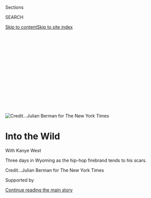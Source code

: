 <div id="app">

<div>

<div>

<div>

<div class="NYTAppHideMasthead css-ikk3s8 e1suatyy0">

<div class="section css-133zg39 e1suatyy2">

<div class="css-eph4ug er09x8g0">

<div class="css-6n7j50">

</div>

<span class="css-1dv1kvn">Sections</span>

<div class="css-10488qs">

<span class="css-1dv1kvn">SEARCH</span>

</div>

[Skip to content](#site-content)[Skip to site
index](#site-index)

</div>

<div class="css-10698na e1huz5gh0">

</div>

</div>

</div>

</div>

<div data-aria-hidden="false">

<div id="site-content" data-role="main">

<div>

<div class="css-1aor85t" style="opacity:0.000000001;z-index:-1;visibility:hidden">

<div class="css-1hqnpie">

<div class="css-epjblv">

<span class="css-17xtcya">[Music](/section/arts/music)</span><span class="css-x15j1o">|</span><span class="css-fwqvlz">Into
the Wild With Kanye
West</span>

</div>

<div class="css-k008qs">

<div class="css-1iwv8en">

<span class="css-18z7m18"></span>

<div>

</div>

</div>

<span class="css-1n6z4y">https://nyti.ms/2IqeyTN</span>

<div class="css-1705lsu">

<div class="css-4xjgmj">

<div class="css-4skfbu" data-role="toolbar" data-aria-label="Social Media Share buttons, Save button, and Comments Panel with current comment count" data-testid="share-tools">

  - 
  - 
  - 
  - 
    
    <div class="css-6n7j50">
    
    </div>

  - 
  - 

</div>

</div>

</div>

</div>

</div>

</div>

<div class="css-11qgg8s">

</div>

<div id="fullBleedHeaderContent">

<div class="css-9fsmc8">

![<span class="css-cnj6d5 e1z0qqy90" itemprop="copyrightHolder"><span class="css-1ly73wi e1tej78p0">Credit...</span><span><span>Julian
Berman for The New York
Times</span></span></span>](https://static01.graylady3jvrrxbe.onion/images/2018/07/01/arts/01interview/merlin_139917588_dc988cca-e04f-4594-a2f6-e14ea0c47244-articleLarge.jpg?quality=75&auto=webp&disable=upscale)

</div>

<div class="css-1aqq9tq">

<div class="css-1vkm6nb ehdk2mb0">

# Into the Wild  
With Kanye West

</div>

Three days in Wyoming as the hip-hop firebrand tends to his
scars.

</div>

<div class="css-nwzfg5 e1gnum310">

<span class="css-1f9pvn2 music"></span><span class="css-cnj6d5 e1z0qqy90" itemprop="copyrightHolder"><span class="css-1ly73wi e1tej78p0">Credit...</span><span><span>Julian
Berman for The New York Times</span></span></span>

</div>

<div id="sponsor-wrapper" class="css-1hyfx7x">

<div id="sponsor-slug" class="css-19vbshk">

Supported by

</div>

[Continue reading the main
story](#after-sponsor)

<div id="sponsor" class="ad sponsor-wrapper" style="text-align:center;height:100%;display:block">

</div>

<div id="after-sponsor">

</div>

</div>

<div class="css-1wx1auc e1gnum311">

<div class="css-18e8msd">

<div class="css-vp77d3 epjyd6m0">

<div class="css-1baulvz">

By [<span class="css-1baulvz last-byline" itemprop="name">Jon
Caramanica</span>](https://www.nytimes3xbfgragh.onion/by/jon-caramanica)

</div>

</div>

  - June 25,
    2018

  - 
    
    <div class="css-4xjgmj">
    
    <div class="css-d8bdto" data-role="toolbar" data-aria-label="Social Media Share buttons, Save button, and Comments Panel with current comment count" data-testid="share-tools">
    
      - 
      - 
      - 
      - 
        
        <div class="css-6n7j50">
        
        </div>
    
      - 
      - 
    
    </div>
    
    </div>

</div>

</div>

</div>

<div class="section meteredContent css-1r7ky0e" name="articleBody" itemprop="articleBody">

<div class="css-1fanzo5 StoryBodyCompanionColumn">

<div class="css-53u6y8">

JACKSON, Wyo. — One afternoon early last year, [Kanye
West](https://www.nytimes3xbfgragh.onion/2019/11/25/arts/music/kanye-west-nebuchadnezzar-opera.html)
walked into the living room of his California home and found [Tony
Robbins](https://www.nytimes3xbfgragh.onion/video/business/100000003456202/tony-robbins-reveals-his-secret.html)
— the Hulk-sized, concrete-grinned motivational speaker — waiting for
him.

It had been just a few months since the rapper, producer, fashion
designer and cultural fire starter had gone through one of the most
taxing periods of his public life: [His wife was robbed at
gunpoint](https://www.nytimes3xbfgragh.onion/2016/10/04/world/europe/kim-kardashian-robbed.html),
and a [series of erratic concert
appearances](https://www.nytimes3xbfgragh.onion/2016/11/21/arts/music/kanye-west-beyonce-donald-trump-speech.html)
followed, culminating in a [nine-day
stint](https://www.nytimes3xbfgragh.onion/2016/11/21/arts/music/kanye-west-hospitalized-exhaustion.html)
in the U.C.L.A. Medical Center. He was in a state of shambles, and it
showed.

“He could look at me and you know, I don’t know why he mentioned
suicide, but he could tell that I was very low,”
[Kanye](https://www.nytimes3xbfgragh.onion/2019/11/25/arts/music/kanye-west-nebuchadnezzar-opera.html)
recalled in early June over breakfast at the rustic modernist home here
that he’s been renting and making music in. “Really medicated, shoulders
slumped down, and my confidence was gone, which is a lot of the root of
my superpower, because if you truly have self-confidence, no one can say
anything to you.”

Mr. Robbins, who is known for his boisterous seminars that feature
hot-coal walking, had been summoned by [Kanye’s wife, Kim Kardashian
West](https://www.nytimes3xbfgragh.onion/2019/11/25/arts/music/kanye-west-nebuchadnezzar-opera.html),
to stage something like an intervention.

</div>

</div>

<div class="css-1fanzo5 StoryBodyCompanionColumn">

<div class="css-53u6y8">

And so Mr. Robbins looked Kanye in the eyes and started issuing
instructions. Made him stand up, get into a warrior pose and scream.

“I was so self-conscious about the nanny and the housekeeper that I
didn’t want them to hear me screaming in the living room,”
[Kanye](https://www.nytimes3xbfgragh.onion/2019/11/25/arts/music/kanye-west-nebuchadnezzar-opera.html)
said. “I think that that’s such a metaphor of something for the
existence of so-called well-off people that they’re not really well-off
— they won’t even scream in their own house.”

He was reluctant. But he screamed.

The fix wasn’t instantaneous. “I still felt self-conscious,” Kanye said.
“I didn’t have my confidence back.” But it was a
start.

-----

## “We need to be able to be in situations where you can be irresponsible. That’s one of the great privileges of an artist. An artist should be irresponsible in a way — a 3-year-old.”

-----

</div>

</div>

<div class="css-1fanzo5 StoryBodyCompanionColumn">

<div class="css-53u6y8">

**Kanye’s last two** years have included wild stretches of chaos, public
trauma, divisive flirtations with partisan politics, and health
struggles that played out both in public and in private. Depending on
the moment, he has been the subject of empathy, enthusiasm or scorn. For
many, his embrace of President Trump and his
[controversial](https://www.nytimes3xbfgragh.onion/2018/05/01/arts/music/kanye-west-charlamagne-interview-tmz.html)
conversation about slavery with TMZ in May have been too toxic.

Certainly, casual dismissal of Kanye has always been a built-in feature
of his fame, but in terms of public perception, it’s possible he’s never
been more radioactive. The world is now more skeptical and less patient.
Over the past decade and a half, objection has tended to roll off him;
now it’s sticking.

But over two days of extended interviews that took place in his rented
Amangani Resort home, on long walks through Jackson, and in lengthy car
rides spanning eastern Idaho to Yellowstone National Park — edited
excerpts from which are included below — Kanye was calm, measured,
verging on beatific, and also self-aware and willing to reckon with the
challenges he’d created for himself.

</div>

</div>

<div class="css-79elbk" data-testid="photoviewer-wrapper">

<div class="css-z3e15g" data-testid="photoviewer-wrapper-hidden">

</div>

<div class="css-1a48zt4 ehw59r15" data-testid="photoviewer-children">

![<span class="css-16f3y1r e13ogyst0" data-aria-hidden="true">Kanye
debuted his eighth album, “Ye,” at a listening event in Wyoming, where
he has been going regularly since early
2017.</span><span class="css-cnj6d5 e1z0qqy90" itemprop="copyrightHolder"><span class="css-1ly73wi e1tej78p0">Credit...</span><span>Ryan
Dorgan for The New York
Times</span></span>](https://static01.graylady3jvrrxbe.onion/images/2018/07/01/arts/01interview-fire/merlin_138948663_fc56db8a-5dd5-48bb-8798-efeaf14c70bd-articleLarge.jpg?quality=75&auto=webp&disable=upscale)

</div>

</div>

<div class="css-1fanzo5 StoryBodyCompanionColumn">

<div class="css-53u6y8">

He is still given to flights of conversational fancy and grandiloquence,
but the Kanye of this moment is not the overeager attention seeker of
the “College Dropout” era, the difficult aesthete who made “My Beautiful
Dark Twisted Fantasy” and proclaimed himself the greatest, nor is he
[the stern warrior of the “Yeezus”
era](https://www.nytimes3xbfgragh.onion/2013/06/16/arts/music/kanye-west-talks-about-his-career-and-album-yeezus.html),
prone to interrupting concerts to deliver extemporaneous speeches.

He is, comparatively, pragmatic — attuned to his own limitations,
mindful of the shifting pecking orders in hip-hop and fashion,
interested in coexistence rather than conflict.

</div>

</div>

<div class="css-1fanzo5 StoryBodyCompanionColumn">

<div class="css-53u6y8">

\[[*Never miss a pop music story like this one: Sign up for our weekly
newsletter,
Louder.*](https://www.nytimes3xbfgragh.onion/newsletters/louder)\]

Over the past few weeks, he has worked on the release of five albums:
[His eighth LP,
“Ye,”](https://www.nytimes3xbfgragh.onion/2018/06/03/arts/music/kanye-west-ye-review.html)
and his collaboration with Kid Cudi, “Kids See Ghosts,” as well as
records by Pusha-T, Nas and Teyana Taylor that he produced.

Much of that music was made here. He’s been coming to this area
regularly since early 2017, a couple of months after his hospital stay.
“We came here just for healing,” he said earlier in the day. “Getting
my brain together and \[expletive\].” He was medicated then — he’d
recently received a diagnosis of bipolar
disorder<span class="css-8l6xbc evw5hdy0"> </span>— but over time, he
began “learning how to not be on meds,” adding proudly, “I took one pill
in the last seven days.”

The night before, he’d [hosted a listening party for
“Ye,”](https://www.nytimes3xbfgragh.onion/2018/06/01/arts/music/kanye-west-album-ye.html)
flying in hundreds of fellow artists, coastal cool kids, and
representatives of the press, radio and streaming services to eat
barbecue and dance around a bonfire. After everyone who had been
imported for the affair was exported back home — “We turned jumbo jets
to Uber,” he said, grinning — Kanye was taking a slow Friday. At Big
Hole BBQ, the restaurant that had catered the event, he had a half-slab
of ribs, wings, fries, slaw and beans, and washed it down with a Mary’s
Nipple, a vodka-lemonade concoction.

\[[*Kanye West debuts “Ye” on a wide-open field in
Wyoming.*](https://www.nytimes3xbfgragh.onion/2018/06/01/arts/music/kanye-west-album-ye.html?action=click&module=Intentional&pgtype=Article)*\]*

And though it was almost two miles from the restaurant to the Movieworks
Cinema 4, where he wanted to see “Solo: A Star Wars Story,” he decided
to walk.

The day was bright, crisp, a little cool, and his step was brisk. He was
wearing a black-gray-and-white flannel shirt, black Patagonia fleece
pants, unreleased Yeezy 700s and an industrial-orange ski cap. His
security was pacing him in a pair of black Suburbans, going slow in the
fast lane, or slipping in and out of adjacent parking lots.

</div>

</div>

<div class="css-1fanzo5 StoryBodyCompanionColumn">

<div class="css-53u6y8">

Kanye barely acknowledged them, though — instead he focused on the kids.
Dozens of them. They ran out of restaurants and asked for pictures, or
pulled their cars over to the side of the road, some of them blasting
“Ye.” The unplanned attention might have unnerved Kanye in the past,
but now he looked pleased to be interrupted. And he made sure to ask
what every single kid’s favorite song
was.

</div>

</div>

<div class="css-79elbk" data-testid="photoviewer-wrapper">

<div class="css-z3e15g" data-testid="photoviewer-wrapper-hidden">

</div>

<div class="css-1a48zt4 ehw59r15" data-testid="photoviewer-children">

<div class="css-1xdhyk6 erfvjey0">

<span class="css-1ly73wi e1tej78p0">Image</span>

<div class="css-zjzyr8">

<div data-testid="lazyimage-container" style="height:257.77777777777777px">

</div>

</div>

</div>

<span class="css-16f3y1r e13ogyst0" data-aria-hidden="true">President-elect
Trump with Kanye in 2016. In an April tweetstorm, the rapper said the
two share “dragon
energy.”</span><span class="css-cnj6d5 e1z0qqy90" itemprop="copyrightHolder"><span class="css-1ly73wi e1tej78p0">Credit...</span><span>Drew
Angerer/Getty Images</span></span>

</div>

</div>

<div class="css-1fanzo5 StoryBodyCompanionColumn">

<div class="css-53u6y8">

**The Wyoming listening** session was up there with the golden-era Kanye
West exploits: [an absurdist
stunt](https://www.nytimes3xbfgragh.onion/2016/02/12/arts/music/kanye-west-yeezy-season-3-life-of-pablo.html),
an immense display of ego and a genuinely new contribution to the rich
history of hip-hop excess**.**

If it was baptismal, it felt doubly so given the few weeks that preceded
it. Beginning in mid-April, [Kanye returned to
Twitter](https://www.nytimes3xbfgragh.onion/2018/04/19/arts/music/kanye-west-new-album-twitter.html)
with gale force, posting a torrent of old photos, self-help-speak,
cult-leader aphorisms, clothing-line updates and, most disruptive,
[continued amplification of conservative
voices](https://www.nytimes3xbfgragh.onion/2018/04/27/arts/music/kanye-west-trump-conservatives.html)
and doubled-down support for President Trump, citing their shared
“dragon energy.”

“There were people who said Trump would never win,” Kanye said. “I’m
talking about the it-will-never-happens of the world, people in high
school told you things would never happen.”

To his mind, he was supporting a friend and kindred spirit, and also
speaking up in a way others wouldn’t — as is his wont, generally.

“I felt that I knew people who voted for Trump that were celebrities
that were scared to say that they liked him. But they told me, and I
liked him, and I’m not scared to say what I like,” he said. “Let me come
over here and get in this fight with you.”

</div>

</div>

<div class="css-1fanzo5 StoryBodyCompanionColumn">

<div class="css-53u6y8">

[The battle for Kanye’s
soul](https://www.nytimes3xbfgragh.onion/2018/05/02/arts/music/kanye-west-truth-twitter-trump.html)
went into overdrive in the hours and days following his tweets. John
Legend and J. Cole all urged him to reconsider his position. Kim
instructed him to announce that he doesn’t agree with all of President
Trump’s policies. When his father came to visit Wyoming for a few days,
Kanye said, “He expressed that he felt that some of the policies were
hurtful and that I’m a person that does not intend to hurt people, never
hurts people with intention.” He added, “I expressed the example that I
have a cousin that’s locked up for doing something bad, and I still love
him, so I don’t base my love for a person on if they doing something
good or bad.”

**Is there anything a person could do that is so beyond the pale that
you would not support them, even if you liked them?**

I wanted to make my album cover the doctor that performed my mom’s last
surgery. I think that’s pretty big on the cancel-culture territory. I’m
starting saying, “I’m not canceling him,” ’cause the world canceled him.
I believe in the court of public opinion that that thought has to
change.

**Do you feel there is an expectation of you — because you’re a
successful black man in this country — to take on certain political or
cultural positions?**

Oh yeah, definitely. When I was in high school, most of my opinions
were, like, only me and a couple people who thought like me.

**But now you feel the pressure to speak for a whole group of people?**

Nah. It’s a rhetorical dumbass question — you could just say yes — but
do you think there are a lot of husband-and-wife situations where the
husband in the household liked Trump and voted on Trump and maybe the
wife didn’t, or vice versa?

</div>

</div>

<div class="css-1fanzo5 StoryBodyCompanionColumn">

<div class="css-53u6y8">

**Of course.**

Man, I had my \[expletive\] \[expletive\] castrated: “You have to like
Hillary. That’s got to be your choice.”

**That’s what the family was telling you?**

The family meaning the world — because you’re black, because you make
very sensitive music, because you’re a very sensitive soul, it was like
an arranged marriage or something. And I’m like, that’s not who I want
to marry. I don’t feel that. I believe that I’m actually a better father
because I got my \[expletive\] voice back, I’m a better artist because I
got my voice back. I was living inside of some universe that was created
by the mob-thought, and I had lost who I was, so that’s when I was in
the sunken place. You look in my eyes right now — you see no sunken
place.

**When did that change happen?**

Getting out, learning how to not be highly medicated and, you know, just
standing up saying I know I could lose a lot of things, but just
standing up and saying what you feel, and not even doing a lot of
research on it. Having a political opinion that’s overly informed, it’s
like knowing how to dress, as opposed to being a child — “I like this.”
I hear Trump talk and I’m like, I like the way it sounds, knowing that
there’s people who like me that don’t like the way it sounds.

**But if he says something like he doesn’t want to let Muslims into the
country, do you like the way that sounds?**

No, I don’t agree with all of his
policies.

</div>

</div>

<div class="css-79elbk" data-testid="photoviewer-wrapper">

<div class="css-z3e15g" data-testid="photoviewer-wrapper-hidden">

</div>

<div class="css-1a48zt4 ehw59r15" data-testid="photoviewer-children">

<div class="css-1xdhyk6 erfvjey0">

<span class="css-1ly73wi e1tej78p0">Image</span>

<div class="css-zjzyr8">

<div data-testid="lazyimage-container" style="height:257.77777777777777px">

</div>

</div>

</div>

<span class="css-cnj6d5 e1z0qqy90" itemprop="copyrightHolder"><span class="css-1ly73wi e1tej78p0">Credit...</span><span>Ryan
Dorgan for The New York Times</span></span>

</div>

</div>

<div class="css-1fanzo5 StoryBodyCompanionColumn">

<div class="css-53u6y8">

**Ordinarily, public figures** see microphones as natural enemies,
designed to undo them.

But this is not how Kanye treats them. He speaks in long, jagged
discursions, moving fluidly between subjects **** — saying he wished
Bernie Sanders could have been Trump’s vice president one moment,
lamenting the awkwardness of a lyric about Tristan Thompson (the father
of Khloé Kardashian’s daughter) the next. **** He is in a constant state
of self-revision. More than any other famous person of his stature, he
shares his rough drafts.

</div>

</div>

<div class="css-1fanzo5 StoryBodyCompanionColumn">

<div class="css-53u6y8">

If he’d come into the public eye via technology, not music — if he were
white, not black — Kanye might be viewed as a lovable, idiosyncratic
futurist, not a perennial agitator.

“We need to be able to be in situations where you can be irresponsible,”
he said. “That’s one of the great privileges of an artist. An artist
should be irresponsible in a way — a 3-year-old.”

Even though this is the sort of behavior that gets Kanye labeled
inconsistent, it is perhaps his most enduringly consistent feature. He
is congenitally honest, almost shockingly [unguarded in his
speech](https://www.youtube.com/watch?v=zIUzLpO1kxI). **** You can
almost watch him as he lobs a new thought into the public consciousness,
then stands back and watches as it’s either embraced or swatted down.

Fully rendering his speech would require something akin to musical
notation — markings to denote speed, spacing, emphasis, even the words’
seriousness or lack thereof, or the percent to which he was certain of
what he was saying as opposed to just trying a thought out. (Twitter is
in some ways the medium least well suited to his thought process. He
isn’t gnomic, or pithy; he’s roundabout, elaborative.)

This is, generally speaking, an approach incompatible with a media
environment that ruthlessly records, dissects and parses each moment,
examining it hard for flaws.

That hasn’t changed Kanye’s methodology, though. Not long after his
[April Trump
tweetstorm](https://www.nytimes3xbfgragh.onion/2018/04/25/us/politics/kanye-west-trump-twitter-maga.html),
Kanye posted a [longform video interview on his
website](https://www.nytimes3xbfgragh.onion/2018/05/01/arts/music/kanye-west-charlamagne-interview-tmz.html)
with the acidic New York radio host Charlamagne Tha God. The setup was
tasteful, all neutral tones. It showed Kanye at his most lucid and
sharp, and suggested that perhaps smoother waters were ahead.

</div>

</div>

<div class="css-1fanzo5 StoryBodyCompanionColumn">

<div class="css-53u6y8">

Or not. “I felt like it was something missing,” Kanye said. “I just had
a gut innate feeling to go to
TMZ.”

-----

## “Half the people that are listening to the album are supposed to not listen to the album right now. I’m canceled.”

-----

The Kanye who appeared on TMZ’s daily TV show is much more familiar:
loose-tongued, provocative, searching. There was also a vulnerability
that was easy to overlook, as when he admitted to having had
liposuction. (By way of elaboration about the procedure, he said, “As
holy as I am and all that \[expletive\], I still do some rich
\[expletive phrase\] sometimes.”)

But most crucially, and most alarmingly, he said that 400 years of
slavery “sound like a choice.”

To Kanye’s mind, what happened on TMZ was a failure of language, not
ideas. “I said the idea of sitting in something for 400 years sounds —
*sounds* — like a choice to me, I never said it’s a choice. I never said
slavery itself — like being shackled in chains — was a choice,” he said.
“That’s why I went from slave to 400 years to mental prison to this and
that. If you look at the clip you see the way my mind works.”

He continued, delineating the path of many a Kanye West public
conflagration. “I think an extreme thing; I adjust it, I adjust it, I
adjust it,” he explained. “That’s the way I get to it, but I have to
push to, you know, the furthest concept
possible.”

</div>

</div>

<div class="css-1h0maa8 e73j0it0">

<div class="css-1xdhyk6 erfvjey0">

<span class="css-1ly73wi e1tej78p0">Image</span>

<div class="css-zjzyr8">

<div data-testid="lazyimage-container" style="height:207.51111111111112px">

</div>

</div>

</div>

<span class="css-cnj6d5 e1z0qqy90" itemprop="copyrightHolder"><span class="css-1ly73wi e1tej78p0">Credit...</span><span>
</span></span>

<div class="css-1xdhyk6 erfvjey0">

<span class="css-1ly73wi e1tej78p0">Image</span>

<div class="css-zjzyr8">

<div data-testid="lazyimage-container" style="height:211.37777777777777px">

</div>

</div>

</div>

<span class="css-cnj6d5 e1z0qqy90" itemprop="copyrightHolder"><span class="css-1ly73wi e1tej78p0">Credit...</span><span>
TMZ</span></span>

</div>

<div class="css-1fanzo5 StoryBodyCompanionColumn">

<div class="css-53u6y8">

The TMZ appearance essentially squandered all of the public good will
Kanye had accumulated earlier in the day — except in the view of Kanye,
who naturally saw the two media appearances as part of the same
continuum.

“I think it was totally beautiful, both of them,” he said. “The
Charlamagne one was like the most beautiful funeral you’ve ever been to,
and you close the casket, and say this is done.”

**And the TMZ one?**

And the TMZ one was the \[expletive\], the casket like \[makes opening
motion and screams\] and the people in church is like \[mimes shock and
horror and shrieks\] “slave?\!” *Ahhh\! Ahhh\!*

**How does it make you feel when you know an experiment didn’t work?**

Awesome. I learned so much. I learned about the context of the idea of
the word slave. I didn’t take it in that context. I think that my
personality and energy mirrors Nat Turner, or it had in the past, but
that showed me that also that Nat Turner approach would land me in the
same place Nat Turner landed, and that I would be legendary but also
just a martyr. But I guess we’re all martyrs eventually, and we’re all
guaranteed to die.

**To clarify, do you believe that slavery in this country was a
choice?**

Well, I never said that.

**If you could say it again how would you frame it?**

</div>

</div>

<div class="css-1fanzo5 StoryBodyCompanionColumn">

<div class="css-53u6y8">

I wouldn’t frame a one-liner or a headline. What I would say is actually
it’s literally like I feel like I’m in court having to justify a robbery
that I didn’t actually commit, where I’m having to somehow reframe
something that I never said. I feel stupid to have to say out loud that
I know that being put on the boat was — but also I’m not backing down,
bro. What I will do is I’ll take responsibility for the fact that I
allowed my voice to be used back to back in ways that were not
protective of it when my voice means too much.

**Back to back?**

Wearing the \[Trump\] hat, because my voice is unprotected, and I
believe that the black community wants to protect my voice. By me saying
slave in any way at TMZ left my voice unprotected. So it’s not a matter
of the facts of if I said that exact line or not, it’s the fact that I
put myself in a position to be unprotected by my tribe.

**Do you feel that if black fans abandon you, that’s something that you
could come back from? Do you think that is a death blow?**

It’s not going to happen.

**It’s just not going to happen?**

Like I said, wouldn’t leave. Like yes, got a bunch of different
opinions. You’re not always going to agree, but they’re not going to
leave.

</div>

</div>

<div class="css-cfo9c3">

</div>

<div class="css-1fanzo5 StoryBodyCompanionColumn">

<div class="css-53u6y8">

**Earlier** **Friday** **afternoon,** Kanye was in the back seat of the
Suburban when he spied Victor Outdoor Seconds, a smallish purveyor of
secondhand outdoor clothing in Victor, Idaho, a blink-and-you’ll-miss-it
town about 40 minutes west of Jackson.

</div>

</div>

<div class="css-1fanzo5 StoryBodyCompanionColumn">

<div class="css-53u6y8">

Within a minute, he was fixated on the store’s offerings: well-worn ski
jackets, fleeces, snow pants and more. Nothing fancy or luxury, just
styles so mainstream as to be almost vernacular.

What Kanye saw, though, was pure Yeezy. “I want to purchase a lot of
stuff,” he said to the store’s proprietress. “I don’t know where I
should put it, though.” He settled on the floor, starting with a
molehill pile and, over the course of a half-hour, turning it into a
mountain. Later, the owner posted a photo on Facebook of 13
bursting-full white trash bags and a thank you to Kanye: “Biggest sale
EVER\!\!\!\!”

While selecting items, he got a call from Virgil Abloh, who was recently
named the [artistic director of men's wear at Louis
Vuitton](https://www.nytimes3xbfgragh.onion/2018/06/22/fashion/louis-vuitton-virgil-abloh-paris.html).
Mr. Abloh was Kanye’s mentee for years, the chosen son who broke free to
make his own way. They spoke about the clothes Kanye was finding, about
Drake, about the colors of the “Ye” album cover. Mr. Abloh complimented
Kanye’s facility with earth tones — visual and aural — and gave Kanye
his assessment of the album.

</div>

</div>

<div class="css-79elbk" data-testid="photoviewer-wrapper">

<div class="css-z3e15g" data-testid="photoviewer-wrapper-hidden">

</div>

<div class="css-1a48zt4 ehw59r15" data-testid="photoviewer-children">

<div class="css-1xdhyk6 erfvjey0">

<span class="css-1ly73wi e1tej78p0">Image</span>

<div class="css-zjzyr8">

<div data-testid="lazyimage-container" style="height:580px">

</div>

</div>

</div>

<span class="css-16f3y1r e13ogyst0" data-aria-hidden="true">Kanye
embracing Virgil Abloh, the new artistic director of men's wear at Louis
Vuitton, at his mentee's first show in
Paris.</span><span class="css-cnj6d5 e1z0qqy90" itemprop="copyrightHolder"><span class="css-1ly73wi e1tej78p0">Credit...</span><span>Swan
Gallet/WWD/REX, via Shutterstock</span></span>

</div>

</div>

<div class="css-1fanzo5 StoryBodyCompanionColumn">

<div class="css-53u6y8">

Kanye pressed Mr. Abloh for more: “I’m not canceled out the culture?
People are listening to it?”

“You see me and Virgil’s relationship,” he said in the S.U.V. on the
ride back from the secondhand store. “I don’t know what might have been
in your mind, but there might have been some place where you wonder if
those dudes still talk like that. And you saw, we do.”

**What did you have to cleanse to get to that place, to be back at that
rhythm?**

Jealousy and fear.

**Fear of what?**

</div>

</div>

<div class="css-1fanzo5 StoryBodyCompanionColumn">

<div class="css-53u6y8">

Losing “ruler,” “king,” “crown.” And it was this thing where it’s like
O.K., you’re not the No. 1 rapper, Drake’s the No. 1 rapper, but you’re
the No. 1 with shoes, or this or that. And it’s like yo, no more No. 1s.
What’s the No. 1 tree over there? Just be one of them. All of them are
beautiful. If you cut one of those trees down, what would it be worth?
Those look like $400,000 trees, just one of them, and look at how many
of them are.

**[“Ye” is an
album](https://www.nytimes3xbfgragh.onion/2018/06/06/arts/music/popcast-kanye-west-ye.html)**[of
deep
vulnerability](https://www.nytimes3xbfgragh.onion/2018/06/06/arts/music/popcast-kanye-west-ye.html),
Kanye’s rawest since “808s & Heartbreak.” It reckons with the internal
chemistry that causes mental illness, and with the real-life
consequences of his public behavior. It feels immediate, an
in-the-moment emotional reckoning delivered with the alacrity of a
mid-2000s mixtape. Perhaps it is not surprising to learn that eight days
before its release, Kanye said, he’d had none of the lyrics of “Ye”
written. And he still went to see “Deadpool 2.” Twice.

At just seven songs, “Ye” is less carefully constructed than the works
from his most popular era. But it has familiar Kanye hallmarks — the
scars of [“808s &
Heartbreak”](https://www.nytimes3xbfgragh.onion/2008/11/25/arts/music/25kany.html)
and the soul-drenched production of [“Late
Registration”](https://www.nytimes3xbfgragh.onion/2005/07/24/arts/music/kanye-wests-argument-with-himself.html)
— even if the finished product has a far more unbuttoned feel than, say,
the magnum opus [“My Beautiful Dark Twisted
Fantasy.”](https://www.nytimes3xbfgragh.onion/2011/01/03/arts/music/03kanye.html)

Perhaps the most consequential lyrics of this Kanye era are about mental
health. On Pusha-T’s “What Would Meek Do?” he declaims, “No more hidin’
the scars/I show ’em like Seal, right?” On “Yikes,” from “Ye,” he
announced the bipolar disorder diagnosis. “That’s my superpower,” he
scream-rapped. “Ain’t no disability/I’m a superhero\! I’m a superhero\!”

And on the “Ye” opener, “I Thought About Killing You,” the clouds get
darker: “Today I thought about killing you, premeditated murder/I think
about killing myself/And I, I love myself way more than I love
you.”

</div>

</div>

<div class="css-79elbk" data-testid="photoviewer-wrapper">

<div class="css-z3e15g" data-testid="photoviewer-wrapper-hidden">

</div>

<div class="css-1a48zt4 ehw59r15" data-testid="photoviewer-children">

<div class="css-1xdhyk6 erfvjey0">

<span class="css-1ly73wi e1tej78p0">Image</span>

<div class="css-zjzyr8">

<div data-testid="lazyimage-container" style="height:257.77777777777777px">

</div>

</div>

</div>

<span class="css-16f3y1r e13ogyst0" data-aria-hidden="true">"When I was
in high school, most of my opinions were, like, only me and a couple
people who thought like me," Kanye
said.</span><span class="css-cnj6d5 e1z0qqy90" itemprop="copyrightHolder"><span class="css-1ly73wi e1tej78p0">Credit...</span><span>Ryan
Dorgan for The New York Times</span></span>

</div>

</div>

<div class="css-1fanzo5 StoryBodyCompanionColumn">

<div class="css-53u6y8">

**On “I Thought About Killing You,” to what degree is that literal and
to what degree is that metaphor?**

Oh yeah, I’ve thought about killing myself all the time. It’s always a
option and \[expletive\]. Like Louis C.K. said: I flip through the
manual. I weigh all the options.

Later, he added: “I’m just having this epiphany now, ’cause I didn’t do
it, but I did think it all the way through. But if I didn’t think it all
the way through, then it’s actually maybe more of a chance of it
happening.”

**The following morning,** Kanye arrived in the dining area for
breakfast around 10 a.m., wearing a red hoodie over a long-sleeved gray
Calabasas T-shirt. His personal chef brought him his plate, showing him
a slip of paper with the meal’s nutritional information before he dug
in.

“Did you see my tweet?” he asked. Overnight, he’d sent out a missive
putting an end to the reignited feud between Pusha-T and Drake, in so
much as someone who was not one of the primary participants can do that.

</div>

</div>

<div class="css-cfo9c3">

</div>

<div class="css-1fanzo5 StoryBodyCompanionColumn">

<div class="css-53u6y8">

Friction between Kanye and Drake has replaced friction between Kanye and
Jay-Z as hip-hop’s central Oedipal drama even if at this point the two
are, for all intents and purposes, peers. (At one point, they were
recording music for a possible collaborative album.)

But then [Pusha-T and Drake got to
quarreling](https://www.nytimes3xbfgragh.onion/2018/05/31/arts/music/popcast-drake-pusha-t.html),
and on “Duppy Freestyle,” Drake took aim at Kanye, saying he’d written
for him and “let him repeat.” Yes, Drake had written on “The Life of
Pablo,” which was not a secret. And as it happens, he wrote for Kanye on
“Ye” as well — the hook for “Yikes” is his. (He also wrote a whole first
verse, Kanye said, though it didn’t make the final album.)

This acknowledgment is a shock for those who still see hip-hop as one
kind of auteur music, the sort in which the vocalist is relating
true-life tales, unembellished and autobiographical, and not the other
kind of auteur music, in which one figurehead orchestrates a creative
enterprise, drawing on a wide and deep range of talent in search of
completing a complex but coherent
puzzle.

</div>

</div>

<div class="css-79elbk" data-testid="photoviewer-wrapper">

<div class="css-z3e15g" data-testid="photoviewer-wrapper-hidden">

</div>

<div class="css-1a48zt4 ehw59r15" data-testid="photoviewer-children">

<div class="css-1xdhyk6 erfvjey0">

<span class="css-1ly73wi e1tej78p0">Image</span>

<div class="css-zjzyr8">

<div data-testid="lazyimage-container" style="height:257.77777777777777px">

</div>

</div>

</div>

<span class="css-16f3y1r e13ogyst0" data-aria-hidden="true">In one of
his acts of artistic audaciousness, Kanye reinvented the performance
space inside an arena for his "Saint Pablo"
tour.</span><span class="css-cnj6d5 e1z0qqy90" itemprop="copyrightHolder"><span class="css-1ly73wi e1tej78p0">Credit...</span><span>A
J Mast for The New York Times</span></span>

</div>

</div>

<div class="css-1fanzo5 StoryBodyCompanionColumn">

<div class="css-53u6y8">

Kanye has long worked with songwriters — something that, because it’s
perceived as heterodoxy, is rarely discussed openly. In this moment of
increased transparency, though, he’s become Zen about sharing the
details.

“It’s incredible how we just sit there and just think and rethink and
rewrite and rewrite and rewrite,” he said of his studio sessions. “We’re
not pulling off a magic trick here. We’re like Tesla, we’re not ‘The
Prestige.’”

</div>

</div>

<div class="css-1fanzo5 StoryBodyCompanionColumn">

<div class="css-53u6y8">

His initial approach to a beat is melodic and rhythmic, finding a
cadence that suits his voice, an energy level at which the vocals will
be delivered, and maybe a rhyme scheme. From there, he colors in the
outlines, bouncing ideas back and forth with any number of writers.

Since leaving the hospital, Kanye had been compiling notes about his
experiences and feelings. For “Ye,” he turned them over to various
writers, so that they might help put structure to the thoughts.

Many are people he’s worked with for years and trusts implicitly. CyHi
the Prynce is, he said, the best at finding those shapes. The line on
“All Mine” about Stormy Daniels, that came from Consequence.
“Sometimes I take all the shine/talk like I drank all the wine,” on
“Ghost Town,” was contributed by Malik Yusef.

After hearing Cardi B rap “I gotta stay out of Gucci/I’m finna run out
of hangers” on her song “Drip,” Kanye tracked down her co-writer,
Pardison Fontaine, and brought him to Wyoming: “I was just like, that’s
something that I would have thought of and would like to say.”

In the same way the clothes in the secondhand store struck Kanye as very
Yeezy, the same goes for other rappers’ words and flows. And like the
clothes, he chooses freely among them for inspiration, building his
public, creative self from all the parts available to him. He even cited
the way Tony Robbins delivers his messages as a songwriting inspiration.

“This is a really interesting moment,” he said of discussing this
process openly. “It’s kind of a controversial moment, right?”

</div>

</div>

<div class="css-1fanzo5 StoryBodyCompanionColumn">

<div class="css-53u6y8">

**By this point** in the day, breakfast was far in the rear view and
Kanye was back in the Suburban, enjoying another day of relative calm.
He’d directed his driver north on Route 191, into Grand Teton National
Park, driving past the same mountains that appear in the iPhone photo he
shot for the cover of “Ye.”

Jumping out of the car at a rest stop, he said, “I hope they got a
fresh-ass T-shirt.” They don’t, but he buys some small toys for his
children, and stocks up on Doritos and jerky for the road.

As the Suburban pushed onward into Yellowstone National Park, he tried
to call Kim, but reception was bad and he couldn’t get through. “I’m
just trying to tell my girl I’m going to Yellowstone, ’cause we never
did it,” he said. A few minutes later, he added with a shrug, “I’m not
going to lie, it looks the same as where we
stay.”

</div>

</div>

<div class="css-79elbk" data-testid="photoviewer-wrapper">

<div class="css-z3e15g" data-testid="photoviewer-wrapper-hidden">

</div>

<div class="css-1a48zt4 ehw59r15" data-testid="photoviewer-children">

<div class="css-1xdhyk6 erfvjey0">

<span class="css-1ly73wi e1tej78p0">Image</span>

<div class="css-zjzyr8">

<div data-testid="lazyimage-container" style="height:579.3555555555556px">

</div>

</div>

</div>

<span class="css-16f3y1r e13ogyst0" data-aria-hidden="true">Kim
Kardashian West, Kanye and their daughter
North.</span><span class="css-cnj6d5 e1z0qqy90" itemprop="copyrightHolder"><span class="css-1ly73wi e1tej78p0">Credit...</span><span>Emilee
McGovern/SOPA Images/LightRocket, via Getty Images</span></span>

</div>

</div>

<div class="css-1fanzo5 StoryBodyCompanionColumn">

<div class="css-53u6y8">

If there has been a corrective force during this tumultuous period, it’s
been Kim, whom Kanye married in 2014. They now have three children:
5-year-old North; 2-year-old Saint and 5-month-old Chicago. Their lives
and businesses are symbiotic. She flew to Wyoming to celebrate at the
ranch with Kanye, and over the next two days, they checked in regularly
by phone. At one point, she sent him a video of North singing the chorus
of “No Mistakes,” and he watched it dozens of times, ignoring everyone
in the room.

One of the most affecting songs on “Ye” is “Wouldn’t Leave,” in which
Kanye suggests that his TMZ appearance put his marriage at risk.

</div>

</div>

<div class="css-1fanzo5 StoryBodyCompanionColumn">

<div class="css-53u6y8">

“There was a moment where I felt like after TMZ, maybe a week after
that, I felt like the energy levels were low, and I called different
family members and was asking, you know, ‘Was Kim thinking about leaving
me after TMZ?’” he said. “So that was a real conversation.”

Like many of the songs on “Ye,” this one functions as both personal and
professional, micro and macro, individual and universal. Kanye is
serenading not just his wife, but also the fans who stuck by him during
this most trying period.

Or as he put it on “No Mistakes,” “For all my dogs that stayed down, we
up again.”

Staying down, he understands, has not been a given. “Half that audience
that was there last night, half the people that are listening to the
album are supposed to not listen to the album right now,” he said. “I’m
canceled. I’m canceled because I didn’t cancel Trump.” (On a call
earlier in the day with Khloé, he acknowledged the challenge: “I set the
video game on the hardest setting possible, the most hate possible.”)

And yet [“Ye” still debuted at the top of the Billboard album
chart](https://www.nytimes3xbfgragh.onion/2018/06/11/arts/music/kanye-west-ye-billboard-no-1-chart.html).
That underscores the real tension endemic to contemporary cancel
culture: It’s possible to be canceled and thrive at the same time.

Getting comfortable with the dissonance, that’s the thing. For someone
who spent the whole of his early career in conquer mode, constantly
questioning anyone who doubted him, accepting that you can’t always
control your own narrative is a kind of growth. Along the way, there
will be missteps, setbacks, even upheavals. The healthiest choice, Kanye
has discovered, is to learn from them, accept them and absorb them into
who he’s becoming.

“My existence is selvage denim at this point, it’s a vintage Hermès
bag,” Kanye said. “All the stains just make it better.”

</div>

</div>

<div>

</div>

</div>

<div>

</div>

<div>

</div>

<div>

</div>

<div>

<div id="bottom-wrapper" class="css-1ede5it">

<div id="bottom-slug" class="css-l9onyx">

Advertisement

</div>

[Continue reading the main
story](#after-bottom)

<div id="bottom" class="ad bottom-wrapper" style="text-align:center;height:100%;display:block;min-height:90px">

</div>

<div id="after-bottom">

</div>

</div>

</div>

</div>

</div>

## Site Index

<div>

</div>

## Site Information Navigation

  - [© <span>2020</span> <span>The New York Times
    Company</span>](https://help.nytimes3xbfgragh.onion/hc/en-us/articles/115014792127-Copyright-notice)

<!-- end list -->

  - [NYTCo](https://www.nytco.com/)
  - [Contact
    Us](https://help.nytimes3xbfgragh.onion/hc/en-us/articles/115015385887-Contact-Us)
  - [Work with us](https://www.nytco.com/careers/)
  - [Advertise](https://nytmediakit.com/)
  - [T Brand Studio](http://www.tbrandstudio.com/)
  - [Your Ad
    Choices](https://www.nytimes3xbfgragh.onion/privacy/cookie-policy#how-do-i-manage-trackers)
  - [Privacy](https://www.nytimes3xbfgragh.onion/privacy)
  - [Terms of
    Service](https://help.nytimes3xbfgragh.onion/hc/en-us/articles/115014893428-Terms-of-service)
  - [Terms of
    Sale](https://help.nytimes3xbfgragh.onion/hc/en-us/articles/115014893968-Terms-of-sale)
  - [Site
    Map](https://spiderbites.nytimes3xbfgragh.onion)
  - [Help](https://help.nytimes3xbfgragh.onion/hc/en-us)
  - [Subscriptions](https://www.nytimes3xbfgragh.onion/subscription?campaignId=37WXW)

</div>

</div>

</div>

</div>
